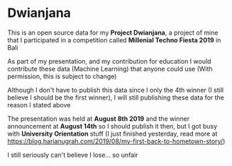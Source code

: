 # Dwianjana
This is an open source data for my __Project Dwianjana__, a project of mine that I participated in a competition called **Millenial Techno Fiesta 2019** in Bali

As part of my presentation, and my contribution for education I would contribute these data (Machine Learning) that anyone could use (With permission, this is subject to change)

Although I don't have to publish this data since I only the 4th winner (I still believe I should be the first winner), I will still publishing these data for the reason I stated above

The presentation was held at **August 8th 2019** and the winner announcement at **August 14th** so I should publish it then, but I got busy with **University Orientation** stuff (I just finished yesterday, read more at https://blog.harianugrah.com/2019/08/my-first-back-to-hometown-story/)

I still seriously can't believe I lose... so unfair